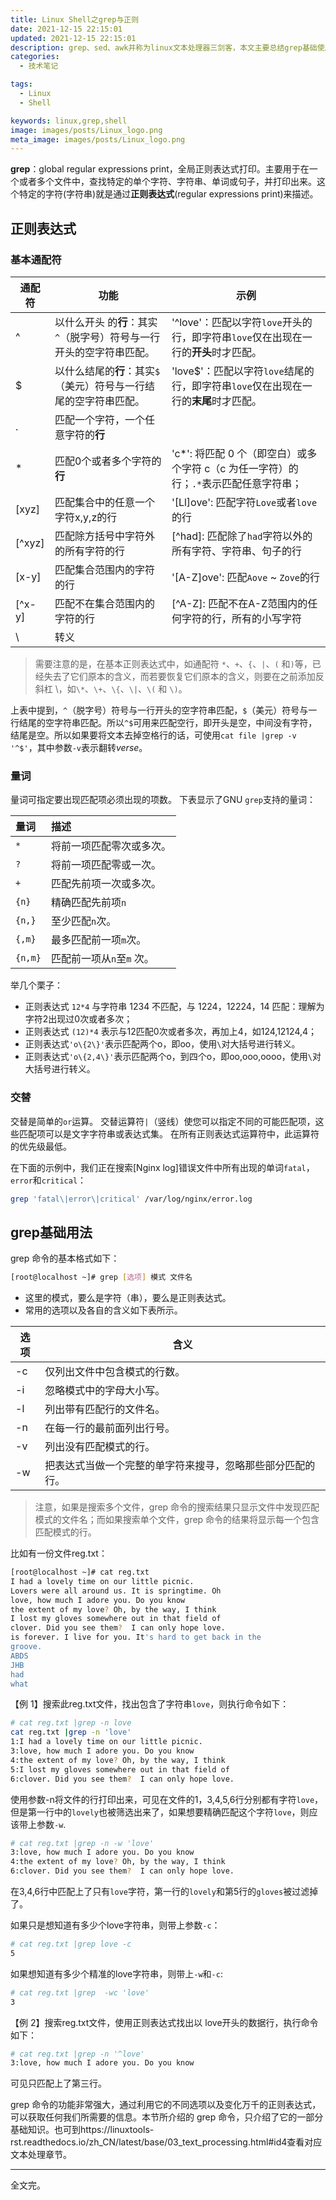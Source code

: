 ```yaml
---
title: Linux Shell之grep与正则
date: 2021-12-15 22:15:01
updated: 2021-12-15 22:15:01
description: grep、sed、awk并称为linux文本处理器三剑客，本文主要总结grep基础使用方法。
categories: 
  - 技术笔记

tags: 
  - Linux
  - Shell

keywords: linux,grep,shell
image: images/posts/Linux_logo.png
meta_image: images/posts/Linux_logo.png
---
```


**grep**：global  regular expressions print，全局正则表达式打印。主要用于在一个或者多个文件中，查找特定的单个字符、字符串、单词或句子，并打印出来。这个特定的字符(字符串)就是通过**正则表达式**(regular expressions print)来描述。

## 正则表达式

### 基本通配符

| 通配符 | 功能                 | 示例               |
| ------ | -------------------- | ------ |
| ^      | 以什么开头 的**行**：其实`^`（脱字号）符号与一行开头的空字符串匹配。 | '^love'：匹配以字符`love`开头的行，即字符串`love`仅在出现在一行的**开头**时才匹配。 |
| $      | 以什么结尾的**行**：其实`$`（美元）符号与一行结尾的空字符串匹配。 | 'love$'：匹配以字符`love`结尾的行，即字符串`love`仅在出现在一行的**末尾**时才匹配。 |
| .      | 匹配一个字符，一个任意字符的**行** |         |
| *      | 匹配0个或者多个字符的**行** | 'c*': 将匹配 0 个（即空白）或多个字符 c（c 为任一字符）的行；`.*`表示匹配任意字符串； |
| [xyz]  | 匹配集合中的任意一个字符x,y,z的行 | '[Ll]ove': 匹配字符`Love`或者`love`的行 |
| [^xyz] | 匹配除方括号中字符外的所有字符的行 | [^had]: 匹配除了`had`字符以外的所有字符、字符串、句子的行 |
| [x-y]  | 匹配集合范围内的字符的行 | '[A-Z]ove': 匹配`Aove` ~ `Zove`的行 |
| [^x-y] | 匹配不在集合范围内的字符的行 | [^A-Z]: 匹配不在A-Z范围内的任何字符的行，所有的小写字符 |
| \  | 转义 |  |

> 需要注意的是，在基本正则表达式中，如通配符 `*`、`+`、`{`、`|`、`(` 和`)`等，已经失去了它们原本的含义，而若要恢复它们原本的含义，则要在之前添加反斜杠 \，如`\*`、`\+`、`\{`、`\|`、`\(` 和 `\)`。

上表中提到，`^`（脱字号）符号与一行开头的空字符串匹配，`$`（美元）符号与一行结尾的空字符串匹配。所以`^$`可用来匹配空行，即开头是空，中间没有字符，结尾是空。所以如果要将文本去掉空格行的话，可使用`cat file |grep -v '^$'`，其中参数`-v`表示翻转*verse*。

### 量词

量词可指定要出现匹配项必须出现的项数。 下表显示了GNU `grep`支持的量词：

| 量词    | 描述                      |
| :------ | :------------------------ |
| `*`     | 将前一项匹配零次或多次。  |
| `?`     | 将前一项匹配零或一次。    |
| `+`     | 匹配先前项一次或多次。    |
| `{n}`   | 精确匹配先前项`n`         |
| `{n,}`  | 至少匹配`n`次。           |
| `{,m}`  | 最多匹配前一项`m`次。     |
| `{n,m}` | 匹配前一项从`n`至`m` 次。 |

举几个栗子：

- 正则表达式 `12*4` 与字符串 1234 不匹配，与 1224，12224，14 匹配：理解为字符2出现过0次或者多次；
- 正则表达式 `(12)*4` 表示与12匹配0次或者多次，再加上4，如124,12124,4；
- 正则表达式`'o\{2\}'`表示匹配两个o，即oo，使用`\`对大括号进行转义。
- 正则表达式`'o\{2,4\}'`表示匹配两个o，到四个o，即oo,ooo,oooo，使用`\`对大括号进行转义。

### 交替

交替是简单的`or`运算。 交替运算符`|`（竖线）使您可以指定不同的可能匹配项，这些匹配项可以是文字字符串或表达式集。 在所有正则表达式运算符中，此运算符的优先级最低。

在下面的示例中，我们正在搜索[Nginx log]错误文件中所有出现的单词`fatal`，`error`和`critical`：

```bash
grep 'fatal\|error\|critical' /var/log/nginx/error.log
```



## grep基础用法

 grep 命令的基本格式如下：

```bash
[root@localhost ~]# grep [选项] 模式 文件名
```

- 这里的模式，要么是字符（串），要么是正则表达式。
- 常用的选项以及各自的含义如下表所示。

| 选项 | 含义                                                       |
| ---- | ---------------------------------------------------------- |
| -c   | 仅列出文件中包含模式的行数。                               |
| -i   | 忽略模式中的字母大小写。                                   |
| -l   | 列出带有匹配行的文件名。                                   |
| -n   | 在每一行的最前面列出行号。                                 |
| -v   | 列出没有匹配模式的行。                                     |
| -w   | 把表达式当做一个完整的单字符来搜寻，忽略那些部分匹配的行。 |

> 注意，如果是搜索多个文件，grep 命令的搜索结果只显示文件中发现匹配模式的文件名；而如果搜索单个文件，grep 命令的结果将显示每一个包含匹配模式的行。

比如有一份文件reg.txt：

```bash
[root@localhost ~]# cat reg.txt
I had a lovely time on our little picnic.
Lovers were all around us. It is springtime. Oh
love, how much I adore you. Do you know
the extent of my love? Oh, by the way, I think
I lost my gloves somewhere out in that field of
clover. Did you see them?  I can only hope love.
is forever. I live for you. It's hard to get back in the
groove.
ABDS
JHB
had
what
```

 【例 1】搜索此reg.txt文件，找出包含了字符串`love`，则执行命令如下：

```bash
# cat reg.txt |grep -n love  
cat reg.txt |grep -n 'love'
1:I had a lovely time on our little picnic.
3:love, how much I adore you. Do you know
4:the extent of my love? Oh, by the way, I think
5:I lost my gloves somewhere out in that field of
6:clover. Did you see them?  I can only hope love.
```

使用参数-n将文件的行打印出来，可见在文件的1，3,4,5,6行分别都有字符`love`，但是第一行中的`lovely`也被筛选出来了，如果想要精确匹配这个字符`love`，则应该带上参数`-w`.

```bash
# cat reg.txt |grep -n -w 'love'
3:love, how much I adore you. Do you know
4:the extent of my love? Oh, by the way, I think
6:clover. Did you see them?  I can only hope love.
```

在3,4,6行中匹配上了只有`love`字符，第一行的`lovely`和第5行的`gloves`被过滤掉了。

如果只是想知道有多少个love字符串，则带上参数`-c`：

```bash
# cat reg.txt |grep love -c
5
```

如果想知道有多少个精准的love字符串，则带上`-w`和`-c`:

```bash
# cat reg.txt |grep  -wc 'love'
3
```

【例 2】搜索reg.txt文件，使用正则表达式找出以 love开头的数据行，执行命令如下：

```bash
# cat reg.txt |grep -n '^love'
3:love, how much I adore you. Do you know
```

可见只匹配上了第三行。

 grep 命令的功能非常强大，通过利用它的不同选项以及变化万千的正则表达式，可以获取任何我们所需要的信息。本节所介绍的 grep  命令，只介绍了它的一部分基础知识。也可到https://linuxtools-rst.readthedocs.io/zh_CN/latest/base/03_text_processing.html#id4查看对应文本处理章节。

--------

全文完。